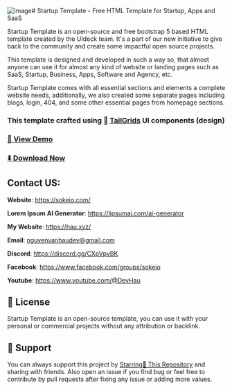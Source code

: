 ![image](https://github.com/user-attachments/assets/d2ea191b-ce7a-4a17-84b7-e466aaa80235)# Startup Template - Free HTML Template for Startup, Apps and SaaS

Startup Template is an open-source and free bootstrap 5 based HTML template created by the UIdeck team. It's a part of our new initiative to give back to the community and create some impactful open source projects.

This template is designed and developed in such a way so, that almost anyone can use it for almost any kind of website or landing pages such as SaaS, Startup, Business, Apps, Software and Agency, etc.

Startup Template comes with all essential sections and elements a complete website needs, additionally, we also created some separate pages including blogs, login, 404, and some other essential pages from homepage sections.

### This template crafted using 🥞 [TailGrids](https://tailgrids.com/) UI components (design)


### [🚀 View Demo](https://shayancloudservices.com/)

### [⬇️ Download Now](https://github.com/devhau/startup-template)

## Contact US:

**Website**: https://sokeio.com/

**Lorem Ipsum AI Generator**: https://lipsumai.com/ai-generator

**My Website**: https://hau.xyz/

**Email**: nguyenvanhaudev@gmail.com

**Discord**: https://discord.gg/CXpVpvBK 


**Facebook**: https://www.facebook.com/groups/sokeio

**Youtube**: https://www.youtube.com/@DevHau

## 📃 License
Startup Template is an open-source template, you can use it with your personal or commercial projects without any attribution or backlink.

## 💙 Support
You can always support this project by [Starring🌟 This Repository](https://github.com/devhau/startup-template) 
and sharing with friends. Also open an issue if you find bug or feel free to contribute by pull requests after fixing any issue or adding more values.
